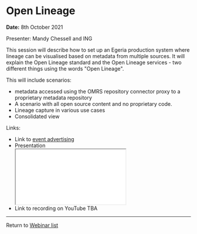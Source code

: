 <!-- SPDX-License-Identifier: CC-BY-4.0 -->
<!-- Copyright Contributors to the ODPi Egeria project 2020. -->

# Open Lineage

**Date:** 8th October 2021

Presenter: Mandy Chessell and ING

This session will describe how to set up an Egeria production system where lineage can be visualised based on metadata from multiple sources. It will explain the Open Lineage standard and the Open Lineage services - two different things using the words "Open Lineage".

This will include scenarios:

* metadata accessed using the OMRS repository connector proxy to a proprietary metadata repository
* A scenario with all open source content and no proprietary code.
* Lineage capture in various use cases
* Consolidated view

Links:

* Link to [event advertising](https://lfaidata.foundation/blog/2021/11/05/please-join-us-for-the-next-egeria-webinar-november-8th/)
* Presentation
  <div class="video-wrapper">
  <iframe src="./Egeria%20Webinar,%20Open%20Lineage%20,%208th%20November%202021.pdf"></iframe>
  </div> 
* Link to recording on YouTube TBA

----
Return to [Webinar list](..)
